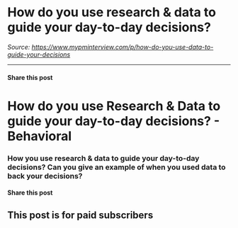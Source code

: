 # How do you use research & data to guide your day-to-day decisions?

*Source: https://www.mypminterview.com/p/how-do-you-use-data-to-guide-your-decisions*

---

#### Share this post

# How do you use Research & Data to guide your day-to-day decisions? - Behavioral

### How you use research & data to guide your day-to-day decisions? Can you give an example of when you used data to back your decisions?

#### Share this post

## This post is for paid subscribers

